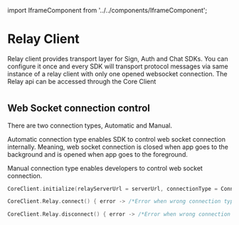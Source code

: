 import IframeComponent from '../../components/IframeComponent';

# Relay Client
Relay client provides transport layer for Sign, Auth and Chat SDKs. You can configure it once and every SDK will transport protocol messages via same instance of a relay client with only one opened websocket connection. The Relay api can be accessed through the Core Client

#
## Web Socket connection control

There are two connection types, Automatic and Manual.

Automatic connection type enables SDK to control web socket connection internally. Meaning, web socket connection is closed when app goes to the background and is opened when app goes to the foreground.

Manual connection type enables developers to control web socket connection.
```kotlin
CoreClient.initialize(relayServerUrl = serverUrl, connectionType = ConnectionType.MANUAL, application = application)

CoreClient.Relay.connect() { error -> /*Error when wrong connection type is in use*/}

CoreClient.Relay.disconnect() { error -> /*Error when wrong connection type is in use*/}
```

<IframeComponent />
